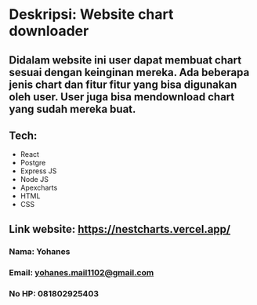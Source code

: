 # Deskripsi: Website chart downloader

## Didalam website ini user dapat membuat chart sesuai dengan keinginan mereka. Ada beberapa jenis chart dan fitur fitur yang bisa digunakan oleh user. User juga bisa mendownload chart yang sudah mereka buat.

## Tech:
- React
- Postgre
- Express JS
- Node JS
- Apexcharts
- HTML
- CSS

## Link website: https://nestcharts.vercel.app/
### Nama: Yohanes
### Email: yohanes.mail1102@gmail.com
### No HP: 081802925403
